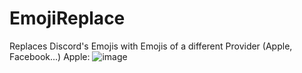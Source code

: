 # EmojiReplace
Replaces Discord's Emojis with Emojis of a different Provider (Apple, Facebook...)
Apple:
![image](https://github.com/BigBlackBen/EmojiReplace/assets/156023040/30b2fdb4-bca0-4f41-9483-801756a6c0e4)
